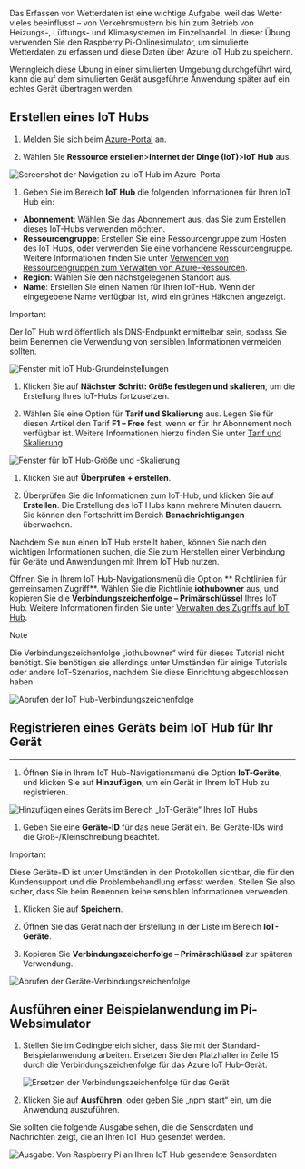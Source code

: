 Das Erfassen von Wetterdaten ist eine wichtige Aufgabe, weil das Wetter vieles beeinflusst – von Verkehrsmustern bis hin zum Betrieb von Heizungs-, Lüftungs- und Klimasystemen im Einzelhandel. In dieser Übung verwenden Sie den Raspberry Pi-Onlinesimulator, um simulierte Wetterdaten zu erfassen und diese Daten über Azure IoT Hub zu speichern.

Wenngleich diese Übung in einer simulierten Umgebung durchgeführt wird, kann die auf dem simulierten Gerät ausgeführte Anwendung später auf ein echtes Gerät übertragen werden.

## <a name="create-an-iot-hub"></a>Erstellen eines IoT Hubs

1. Melden Sie sich beim [Azure-Portal](https://portal.azure.com/) an.

1. Wählen Sie **Ressource erstellen**\>**Internet der Dinge (IoT)**\>**IoT Hub** aus.

![Screenshot der Navigation zu IoT Hub im Azure-Portal](../media-draft/fa40d1bc51bc4490f657e3c1a8371b5b.png)

1. Geben Sie im Bereich **IoT Hub** die folgenden Informationen für Ihren IoT Hub ein:

 - **Abonnement**: Wählen Sie das Abonnement aus, das Sie zum Erstellen dieses IoT-Hubs verwenden möchten.
 - **Ressourcengruppe**: Erstellen Sie eine Ressourcengruppe zum Hosten des IoT Hubs, oder verwenden Sie eine vorhandene Ressourcengruppe. Weitere Informationen finden Sie unter [Verwenden von Ressourcengruppen zum Verwalten von Azure-Ressourcen](https://docs.microsoft.com/azure/azure-resource-manager/resource-group-portal).
 - **Region**: Wählen Sie den nächstgelegenen Standort aus.
 - **Name**: Erstellen Sie einen Namen für Ihren IoT-Hub. Wenn der eingegebene Name verfügbar ist, wird ein grünes Häkchen angezeigt.

> [!IMPORTANT]
> Der IoT Hub wird öffentlich als DNS-Endpunkt ermittelbar sein, sodass Sie beim Benennen die Verwendung von sensiblen Informationen vermeiden sollten.

   ![Fenster mit IoT Hub-Grundeinstellungen](./../media-draft/dbb7319388673b8ee0e0b407536156c0.png)

1.  Klicken Sie auf **Nächster Schritt: Größe festlegen und skalieren**, um die Erstellung Ihres IoT-Hubs fortzusetzen.

1.  Wählen Sie eine Option für **Tarif und Skalierung** aus. Legen Sie für diesen Artikel den Tarif **F1 – Free** fest, wenn er für Ihr Abonnement noch verfügbar ist. Weitere Informationen hierzu finden Sie unter [Tarif und Skalierung](https://azure.microsoft.com/pricing/details/iot-hub/).

   ![Fenster für IoT Hub-Größe und -Skalierung](../media-draft/b506eb3293fa4aa9d4785ad498fc476c.png)

1.  Klicken Sie auf **Überprüfen + erstellen**.

1.  Überprüfen Sie die Informationen zum IoT-Hub, und klicken Sie auf **Erstellen**. Die Erstellung des IoT Hubs kann mehrere Minuten dauern. Sie können den Fortschritt im Bereich **Benachrichtigungen** überwachen.

Nachdem Sie nun einen IoT Hub erstellt haben, können Sie nach den wichtigen Informationen suchen, die Sie zum Herstellen einer Verbindung für Geräte und Anwendungen mit Ihrem IoT Hub nutzen.

Öffnen Sie in Ihrem IoT Hub-Navigationsmenü die Option  **	Richtlinien für gemeinsamen Zugriff**. Wählen Sie die Richtlinie **iothubowner** aus, und kopieren Sie die **Verbindungszeichenfolge – Primärschlüssel** Ihres IoT Hub. Weitere Informationen finden Sie unter [Verwalten des Zugriffs auf IoT Hub](https://docs.microsoft.com/azure/iot-hub/iot-hub-devguide-security).

> [!NOTE]
> Die Verbindungszeichenfolge „iothubowner“ wird für dieses Tutorial nicht benötigt. Sie benötigen sie allerdings unter Umständen für einige Tutorials oder andere IoT-Szenarios, nachdem Sie diese Einrichtung abgeschlossen haben.

![Abrufen der IoT Hub-Verbindungszeichenfolge](../media-draft/a4b41e6ea46ccbef653c411a9829610c.png)

## <a name="register-a-device-in-the-iot-hub-for-your-device"></a>Registrieren eines Geräts beim IoT Hub für Ihr Gerät
------------------------------------------------

1.  Öffnen Sie in Ihrem IoT Hub-Navigationsmenü die Option **IoT-Geräte**, und klicken Sie auf **Hinzufügen**, um ein Gerät in Ihrem IoT Hub zu registrieren.

   ![Hinzufügen eines Geräts im Bereich „IoT-Geräte“ Ihres IoT Hubs](../media-draft/ee5f177abcf06b86dd007fce3b8448ad.png)

1.  Geben Sie eine **Geräte-ID** für das neue Gerät ein. Bei Geräte-IDs wird die Groß-/Kleinschreibung beachtet.

> [!IMPORTANT]
> Diese Geräte-ID ist unter Umständen in den Protokollen sichtbar, die für den Kundensupport und die Problembehandlung erfasst werden. Stellen Sie also sicher, dass Sie beim Benennen keine sensiblen Informationen verwenden.

1.  Klicken Sie auf **Speichern**.

1.  Öffnen Sie das Gerät nach der Erstellung in der Liste im Bereich **IoT-Geräte**.

1.  Kopieren Sie **Verbindungszeichenfolge – Primärschlüssel** zur späteren Verwendung.

   ![Abrufen der Geräte-Verbindungszeichenfolge](../media-draft/fba4413dcb652be92a6ab0f6bb638561.png)

## <a name="run-a-sample-application-on-pi-web-simulator"></a>Ausführen einer Beispielanwendung im Pi-Websimulator

1. Stellen Sie im Codingbereich sicher, dass Sie mit der Standard-Beispielanwendung arbeiten. Ersetzen Sie den Platzhalter in Zeile 15 durch die Verbindungszeichenfolge für das Azure IoT Hub-Gerät.

    ![Ersetzen der Verbindungszeichenfolge für das Gerät](../media-draft/92ea2c31d42f5b939fb5512e7220e957.png)

2.  Klicken Sie auf **Ausführen**, oder geben Sie „npm start“ ein, um die Anwendung auszuführen.

Sie sollten die folgende Ausgabe sehen, die die Sensordaten und Nachrichten zeigt, die an Ihren IoT Hub gesendet werden.

   ![Ausgabe: Von Raspberry Pi an Ihren IoT Hub gesendete Sensordaten](../media-draft/96b28d30e317b04347abb0d613738117.png)

<!--Reference links
https://docs.microsoft.com/azure/iot-hub/iot-hub-raspberry-pi-web-simulator-get-started-->
